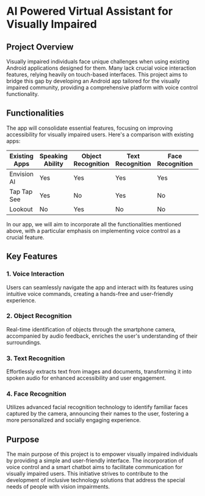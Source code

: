 # AI Powered Virtual Assistant for Visually Impaired

## Project Overview

Visually impaired individuals face unique challenges when using existing Android applications designed for them. Many lack crucial voice interaction features, relying heavily on touch-based interfaces. This project aims to bridge this gap by developing an Android app tailored for the visually impaired community, providing a comprehensive platform with voice control functionality.

## Functionalities

The app will consolidate essential features, focusing on improving accessibility for visually impaired users. Here's a comparison with existing apps:

| Existing Apps       | Speaking Ability | Object Recognition | Text Recognition | Face Recognition | Voice Interaction |
|-----------------------------|--------------------------|----------------------------|--------------------------|--------------------------|--------------------------|
| Envision AI           | Yes               | Yes                 | Yes               | Yes               | No               |
| Tap Tap See           | Yes               | No                  | Yes               | No                | No               |
| Lookout               | No                | Yes                 | No                | No                | No               |

In our app, we will aim to incorporate all the functionalities mentioned above, with a particular emphasis on implementing voice control as a crucial feature.

## Key Features

### 1. Voice Interaction

Users can seamlessly navigate the app and interact with its features using intuitive voice commands, creating a hands-free and user-friendly experience.

### 2. Object Recognition

Real-time identification of objects through the smartphone camera, accompanied by audio feedback, enriches the user's understanding of their surroundings.

### 3. Text Recognition

Effortlessly extracts text from images and documents, transforming it into spoken audio for enhanced accessibility and user engagement.

### 4. Face Recognition

Utilizes advanced facial recognition technology to identify familiar faces captured by the camera, announcing their names to the user, fostering a more personalized and socially engaging experience.


## Purpose

The main purpose of this project is to empower visually impaired individuals by providing a simple and user-friendly interface. The incorporation of voice control and a smart chatbot aims to facilitate communication for visually impaired users. This initiative strives to contribute to the development of inclusive technology solutions that address the special needs of people with vision impairments.
